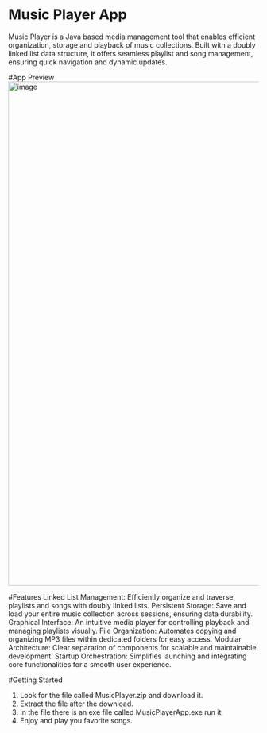 ﻿# Music Player App
 Music Player is a Java based media management tool that enables efficient organization, storage and playback of music collections. Built with a doubly linked list data structure, it offers seamless playlist and song management, ensuring quick navigation and dynamic updates.

 #App Preview
 <img width="1919" height="1016" alt="image" src="https://github.com/user-attachments/assets/ea1b3dac-aa39-4fa2-b74c-e8fda0ab20a6" />

 #Features
Linked List Management: Efficiently organize and traverse playlists and songs with doubly linked lists.
Persistent Storage: Save and load your entire music collection across sessions, ensuring data durability.
Graphical Interface: An intuitive media player for controlling playback and managing playlists visually.
File Organization: Automates copying and organizing MP3 files within dedicated folders for easy access.
Modular Architecture: Clear separation of components for scalable and maintainable development.
Startup Orchestration: Simplifies launching and integrating core functionalities for a smooth user experience.

#Getting Started
1. Look for the file called MusicPlayer.zip and download it.
2. Extract the file after the download.
3. In the file there is an exe file called MusicPlayerApp.exe run it.
4. Enjoy and play you favorite songs.


